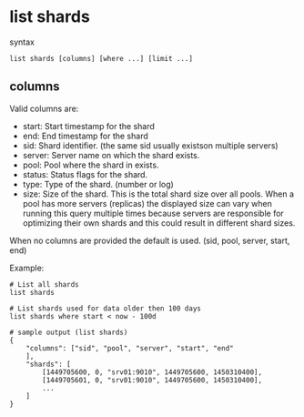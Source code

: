 list shards
===========

syntax

	list shards [columns] [where ...] [limit ...]

columns
-------
Valid columns are:

- start: Start timestamp for the shard
- end: End timestamp for the shard
- sid: Shard identifier. (the same sid usually existson multiple servers)
- server: Server name on which the shard exists.
- pool: Pool where the shard in exists.
- status: Status flags for the shard.
- type: Type of the shard. (number or log)
- size: Size of the shard. This is the total shard size over all pools. When a
    pool has more servers (replicas) the displayed size can vary when running
    this query multiple times because servers are responsible for optimizing 
    their own shards and this could result in different shard sizes.

When no columns are provided the default is used. (sid, pool, server, start, end)

Example:

	# List all shards
	list shards
	
	# List shards used for data older then 100 days
	list shards where start < now - 100d

	# sample output (list shards)
	{
	    "columns": ["sid", "pool", "server", "start", "end"
	    ],
	    "shards": [
	        [1449705600, 0, "srv01:9010", 1449705600, 1450310400],
	        [1449705601, 0, "srv01:9010", 1449705600, 1450310400],	
	        ...        
	    ]
	}
